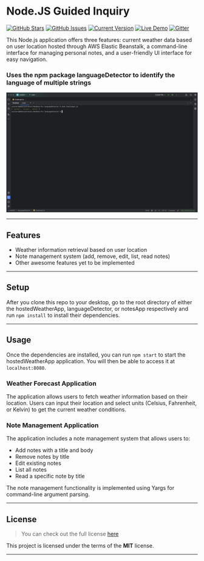 Node.JS Guided Inquiry
============
[![GitHub Stars](https://img.shields.io/github/stars/IgorAntun/node-chat.svg)](https://github.com/IgorAntun/node-chat/stargazers) [![GitHub Issues](https://img.shields.io/github/issues/IgorAntun/node-chat.svg)](https://github.com/IgorAntun/node-chat/issues) [![Current Version](https://img.shields.io/badge/version-1.0.7-green.svg)](https://github.com/IgorAntun/node-chat) [![Live Demo](https://img.shields.io/badge/demo-online-green.svg)](https://igorantun.com/chat) [![Gitter](https://badges.gitter.im/Join%20Chat.svg)](https://gitter.im/IgorAntun/node-chat?utm_source=badge&utm_medium=badge&utm_campaign=pr-badge)

This Node.js application offers three features: current weather data based on user location hosted through AWS Elastic Beanstalk, a command-line interface for managing personal notes, and a user-friendly UI interface for easy navigation.
###

### Uses the npm package languageDetector to identify the language of multiple strings

![Chat Preview](./hostedWeatherApp/public/img/test.png)


---

## Features
- Weather information retrieval based on user location
- Note management system (add, remove, edit, list, read notes)
- Other awesome features yet to be implemented



---

## Setup
After you clone this repo to your desktop, go to the root directory of either the hostedWeatherApp, languageDetector, or notesApp respectively and run `npm install` to install their dependencies.

---

## Usage
Once the dependencies are installed, you can run `npm start` to start the hostedWeatherApp application. You will then be able to access it at `localhost:8080`.


### Weather Forecast Application
The application allows users to fetch weather information based on their location. Users can input their location and select units (Celsius, Fahrenheit, or Kelvin) to get the current weather conditions.

### Note Management Application
The application includes a note management system that allows users to:
- Add notes with a title and body
- Remove notes by title
- Edit existing notes
- List all notes
- Read a specific note by title

The note management functionality is implemented using Yargs for command-line argument parsing.

---

## License
>You can check out the full license [here]()

This project is licensed under the terms of the **MIT** license.

---

